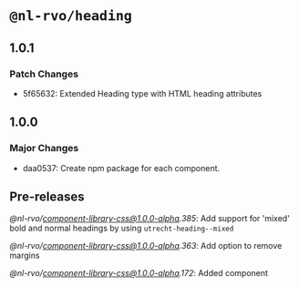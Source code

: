 # `@nl-rvo/heading`

## 1.0.1

### Patch Changes

- 5f65632: Extended Heading type with HTML heading attributes

## 1.0.0

### Major Changes

- daa0537: Create npm package for each component.

## Pre-releases

_@nl-rvo/component-library-css@1.0.0-alpha.385_:
Add support for 'mixed' bold and normal headings by using `utrecht-heading--mixed`

_@nl-rvo/component-library-css@1.0.0-alpha.363_:
Add option to remove margins

_@nl-rvo/component-library-css@1.0.0-alpha.172_:
Added component
